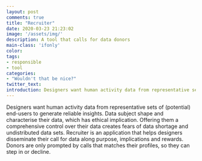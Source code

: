 ```yaml
---
layout: post
comments: true
title: "Recruiter"
date: 2020-03-23 21:23:02
image: '/assets/img/'
description: A tool that calls for data donors
main-class: 'ifonly'
color:
tags:
- responsible
- tool
categories:
- "Wouldn't that be nice?"
twitter_text:
introduction: Designers want human activity data from representative sets of (potential) end-users to generate reliable insights. Data subject shape and characterise their data, which has ethical implication. Offering them a comprehensive control over their data creates fears of data shortage and undistributed data sets. Recruiter is an application that helps designers disseminate their call for data along purpose, implications and rewards. Donors are only prompted by calls that matches their profiles, so they can step in or decline.
---
```


Designers want human activity data from representative sets of (potential) end-users to generate reliable insights. Data subject shape and characterise their data, which has ethical implication. Offering them a comprehensive control over their data creates fears of data shortage and undistributed data sets. Recruiter is an application that helps designers disseminate their call for data along purpose, implications and rewards. Donors are only prompted by calls that matches their profiles, so they can step in or decline.
